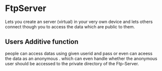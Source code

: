 # FtpServer
Lets you create an server (virtual) in your very own device and lets others connect though you to access the data which are public to them.

## Users Additive function

people can access datas using given userid and pass or even can aceess the data as an anonymous .
which can even handle whether the anonymous user should be accessed to the private directory of the Ftp-Server.

